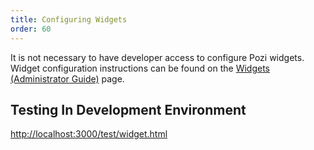 ```yaml
---
title: Configuring Widgets
order: 60
---
```


It is not necessary to have developer access to configure Pozi widgets. Widget configuration instructions can be found on the [Widgets (Administrator Guide)](/administrator-guide/widgets/) page.

## Testing In Development Environment

[http://localhost:3000/test/widget.html](http://localhost:3000/test/widget.html)
